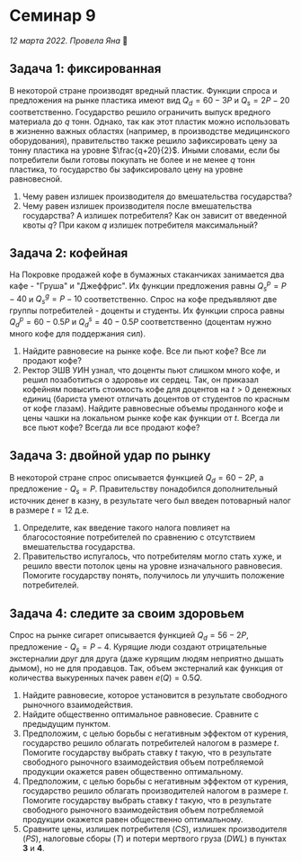 # Семинар 9

*12 марта 2022. Провела Яна* 🐸

## Задача 1: фиксированная

В некоторой стране производят вредный пластик. Функции спроса и предложения на рынке пластика имеют вид $Q_d=60-3P$ и $Q_s=2P-20$ соответственно. Государство решило ограничить выпуск вредного материала до $q$ тонн. Однако, так как этот пластик можно использовать в жизненно важных областях (например, в производстве медицинского оборудования), правительство также решило зафиксировать цену за тонну пластика на уровне $\frac{q+20}{2}$. Иными словами, если бы потребители были готовы покупать не более и не менее $q$ тонн пластика, то государство бы зафиксировало цену на уровне равновесной.

1. Чему равен излишек производителя до вмешательства государства?
2. Чему равен излишек производителя после вмешательства государства? А излишек потребителя? Как он зависит от введенной квоты $q$? При каком $q$ излишек потребителя максимальный?
<!-- 3. Предположим, что государство пожалело фирму-производителя пластика и решило выплатить ей $s$ денежных единиц - так, чтобы излишек производителя был равен найденному в первом пункте. Найдите значение $s$. -->

## Задача 2: кофейная

На Покровке продажей кофе в бумажных стаканчиках занимается два кафе - "Груша" и "Джеффрис". Их функции предложения равны $Q_s^p=P-40$ и $Q_s^g=P-10$ соответственно. Спрос на кофе предъявляют две группы потребителей - доценты и студенты. Их функции спроса равны $Q_d^p=60-0.5P$ и $Q_d^s=40-0.5P$ соответственно (доцентам нужно много кофе для поддержания сил).

1. Найдите равновесие на рынке кофе. Все ли пьют кофе? Все ли продают кофе?
2. Ректор ЭШВ УИН узнал, что доценты пьют слишком много кофе, и решил позаботиться о здоровье их сердец. Так, он приказал кофейням повысить стоимость кофе для доцентов на $t>0$ денежных единиц (бариста умеют отличать доцентов от студентов по красным от кофе глазам). Найдите равновесные объемы проданного кофе и цены чашки на локальном рынке кофе как функции от $t$. Всегда ли все пьют кофе? Всегда ли все продают кофе?

## Задача 3: двойной удар по рынку

В некоторой стране спрос описывается функцией $Q_d=60-2P$, а предложение - $Q_s=P$. Правительству понадобился дополнительный источник денег в казну, в результате чего был введен потоварный налог в размере $t=12$ д.е.

1. Определите, как введение такого налога повлияет на благосостояние потребителей по сравнению с отсутствием вмешательства государства.
2. Правительство испугалось, что потребителям могло стать хуже, и решило ввести потолок цены на уровне изначального равновесия. Помогите государству понять, получилось ли улучшить положение потребителей.

## Задача 4: следите за своим здоровьем

Спрос на рынке сигарет описывается функцией $Q_d=56-2P$, предложение - $Q_s=P-4$. Курящие люди создают отрицательные экстерналии друг для друга (даже курящим людям неприятно дышать дымом), но не для продавцов. Так, объем экстерналий как функция от количества выкуренных пачек равен $e(Q)=0.5Q$.

1. Найдите равновесие, которое установится в результате свободного рыночного взаимодействия.
2. Найдите общественно оптимальное равновесие. Сравните с предыдущим пунктом.
3. Предположим, с целью борьбы с негативным эффектом от курения, государство решило облагать потребителей налогом в размере $t$. Помогите государству выбрать ставку $t$ такую, что в результате свободного рыночного взаимодействия объем потребляемой продукции окажется равен общественно оптимальному. <!-- 3. CS=36, PS=72, Tx=72, DWL=12 -->
4. Предположим, с целью борьбы с негативным эффектом от курения, государство решило облагать производителей налогом в размере $t$. Помогите государству выбрать ставку $t$ такую, что в результате свободного рыночного взаимодействия объем потребляемой продукции окажется равен общественно оптимальному.<!-- 4. CS=36, PS=72, Tx=72, DWL=12 -->
5. Сравните цены, излишек потребителя ($CS$), излишек производителя ($PS$), налоговые сборы ($T$) и потери мертвого груза ($DWL$) в пунктах **3** и **4**.